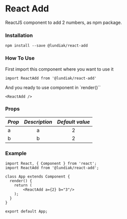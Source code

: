 # React Add

ReactJS component to add 2 numbers, as npm package.

### Installation

`npm install --save @lundiak/react-add`

### How To Use

First import this component where you want to use it

`import ReactAdd from '@lundiak/react-add'`

And you ready to use component in `render()``

`<ReactAdd />`

### Props

| _Prop_ |     _Description_     | _Default value_ |
| ------ | :-------------------: | :-------------: |
| a  | a |      2       |
| b  | b |      2       |

### Example

```
import React, { Component } from 'react';
import ReactAdd from '@lundiak/react-add';

class App extends Component {
  render() {
    return (
        <ReactAdd a={2} b="3"/>
    );
  }
}

export default App;
```
